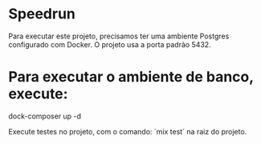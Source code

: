 # Speedrun

Para executar este projeto, precisamos ter uma ambiente Postgres configurado com Docker. O projeto usa a porta padrão 5432.

# Para executar o ambiente de banco, execute:
dock-composer up -d

Execute testes no projeto, com o comando: ´mix test´ na raiz do projeto.
